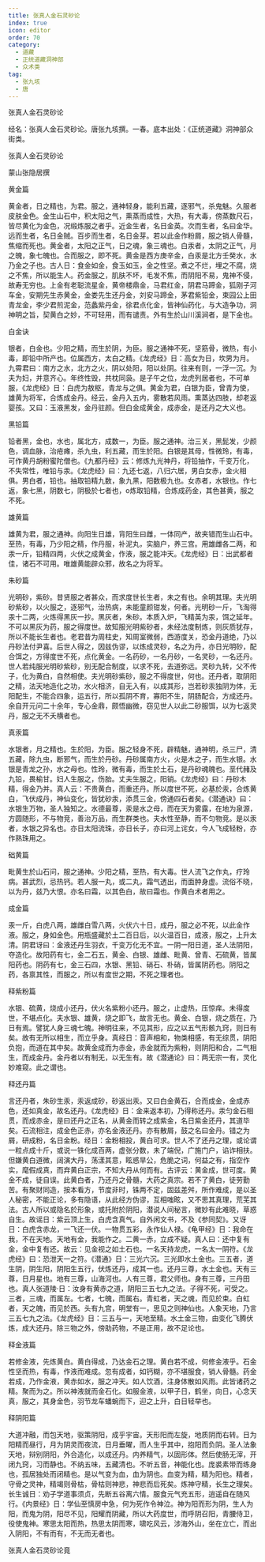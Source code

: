 ```yaml
---
title: 张真人金石灵砂论
index: true
icon: editor
order: 70
category:
  - 道藏
  - 正统道藏洞神部
  - 众术类
tag:
  - 张九垓
  - 唐
---
```


张真人金石灵砂论  

经名：张真人金石灵砂论。唐张九垓撰。一春。底本出处：《正统道藏》洞神部众街类。  

张真人金石灵砂论  

蒙山张隐居撰  

黄金篇  

黄金者，日之精也，为君。服之，通神轻身，能利五藏，逐邪气，杀鬼魅。久服者皮肤金色。金生山石中，积太阳之气，熏蒸而成性，大热，有大毒，傍蒸数尺石，皆尽黄化为金色，况缎炼服之者乎。近金生者，名日金英。次而生者，名曰金华。远而生者，名日金贼。百步而生者，名日金芽。若以此金作粉屑，服之销人骨髓，焦缩而死也。黄金者，太阳之正气，日之魂，象三魂也。白汞者，太阴之正气，月之魄，象七魄也。合而服之，即不死。黄金是西方庚辛金，白汞是北方壬癸水，水乃金之子也。古人日：食金如金，食玉如玉，金之性坚。煮之不烂，埋之不腐，烧之不焦，所以能生人。药金服之，肌肤不坏，毛发不焦，而阴阳不易，鬼神不侵，故寿无穷也。上金有老聪流星金，黄帝楼鼎金，马君红金，阴君马蹄金，狐刚子河车金，安期先生赤黄金，金娄先生还丹金，刘安马蹄金，茅君紫铅金，束园公上田青龙金，李少君煎泥金，范蠡紫丹金，徐君点化金，皆神仙药化，与大造争功，洞神明之旨，契黄白之妙，不可轻用，而有谴责。外有生於山川溪涧者，是下金也。  

白金诀  

银者，白金也。少阳之精，而生於阴，为臣。服之通神不死，坚筋骨，微热，有小毒，即铅中所产也。位属西方，太白之精。《龙虎经》日：高女为日，坎男为月。九霄君曰：南方之水，北方之火，阴以处阳，阳以处阴。往来有则，一浮一沉。为夫为妇，并意齐心。年终性毁，共枕同袅。是子午之位，龙虎列居者也，不可单服，《龙虎经》日：白虎为敖枢，青龙与之俱。黄金为君，白银为臣，曾青为使，雄黄为将军，合炼成金丹。经云，金丹入五内，雾散若风雨。熏蒸达四肢，却老返婴孩。又曰：玉液黑发，金丹驻颜。但白金成黄金，成赤金，是还丹之大义也。  

黑铅篇  

铅者黑，金也，水也，属北方，成数一，为臣。服之通神。治三关，黑髭发，少颜色，调血脉，治疮瘫，杀九虫，利五藏，而生於阳。白银是其母，性微玲，有毒，可作黄丹胡粉蜜陀僧也。《九都丹经》云：修炼九光神丹，将铅抽作，千变万化，不失常性，唯铅与汞。《龙虎经》曰：九还七返，八归六居，男白女赤，金火相俱。男白者，铅也。抽取铅精九数，象九黑，阳数极九也。女赤者，水银也。作七返，象七黑，阴数七，阴极於七者也，o炼取铅精，合炼成药金，其色甚黄，服之不死。  

雄黄篇  

雄黄为君，服之通神。向阳生日雄，背阳生曰雌，一体同产，故夹错而生山石中。至热，有毒，乃少阳之精，作丹服，补泥丸，实脑户，养三宫。用雄雌各二两，和汞一斤，铅精四两，火伏之成黄金，作液，服之能冲天。《龙虎经》日：出武都者佳，诸石不可用。唯雄黄能辟众邪，故名之为将军。  

朱砂篇  

光明砂，紫砂。昔贤服之者甚众，而求度世长生者，未之有也。余明其理。夫光明砂紫砂，以火服之，逐邪气，治热病，未能童颜钳发，何者。光明砂一斤，飞淘得汞十二两，火炼得黑灰一抄。黑灰者，朱砂。本质入炉，飞精英为汞，饵之延年。不可以黑灰为药，服之得度世。故知服光明紫砂者，未经法度制炼，则灰质犹存，所以不能长生者也。老君昔为周柱史，知周室微弱，西游度关，恐金丹道绝，乃以丹砂法付尹喜。后世人得之，因兹伪谬，以炼成灵砂，名之为丹，亦日光明砂，配合饵之，方得度世不死，点化黄金。一名药砂，一名丹砂，一名灵砂，一名还丹。世人若纯服光明砂紫砂，别无配合制度，以求不死，去道弥远。灵砂九转，父不传子，化为黄白，自然相使。夫光明砂紫砂，服之不得度世，何也。还丹者，取阴阳之精，法天地造化之功，水火相济，自无入有，以成其形，岂若砂汞独阴为体，无阳配生，不能合四象，运五行，所以孤阴不育，寡阳不生，阴肠配合，方成还丹。余自开元问二十余年，专心金鼎，颇悟幽微，窃见世人以此二砂服饵，以为七返灵丹，服之无不夭横者也。  

真汞篇  

水银者，月之精也。生於阳，为臣。服之轻身不死，辟精魅，通神明，杀三尸，清五藏，除九虫，断邪气，而生於丹砂。丹砂属南方火，火是木之子，而生水银。水银是青龙之孙，水之母也。性玲，微有毒，而生於土石，是丹砂魂魄也。垩代赭及九铅，畏榆甘。妇人生服之，伤胎。丈夫生服之，阳销。《龙虎经》曰：丹砂木精，得金乃并。真人云：不贵黄白，而重还丹。所以度世不死，必基於汞，合炼黄白，飞伏成丹，神仙变化，皆犹砂汞，添贯三金，傍通四石者矣。《潜通诀》曰：水银生万物，圣人独知之。水德最尊，汞是水之母，而在天为雾露，在地为泉源，方圆随形，不与物竞，善治万品，而生群类也。夫水性至静，而不匀物竞。是以汞者，水银之异名也。亦日太阳流珠，亦日长子，亦曰河上诧女，今人飞成轻粉，亦作熟珠用之。  

础黄篇  

毗黄生於山石问，服之通神。少阳之精，至热，有大毒。世人流飞之作丸，疗玲病。甚武烈，忌热钙。若人服一丸，或二丸，霜气透出，而面肿身虚。流俗不晓，以为丹，兹乃大恨。亦名曰霜，以其色白，故曰霜也。作黄白术者用之。  

成金篇  

汞一斤，白虎八两，雄雌白雪八两，火伏六十日，成丹，服之必不死，以此金作液。服之，身如金色。用瓶盛藏於土二百日后，以火温百日，成液，服之，上升太清。阴君讶曰：金液还丹生羽衣，千变万化无不宜。一阴一阳日道，圣人法阴阳，夺造化。故阳药有七，金二石五，黄金、白银、雄雌、毗黄、曾青、石硫黄，皆属阳药也。阴药有七，金三石四，水银、黑铅、硝石、朴硝，皆属阴药也。阴阳之药，各禀其性，而服之，所以有度世之期，不死之理者也。  

释紫粉篇  

水银、硫黄，烧成小还丹，伏火名紫粉小还丹。服之，止虚热，压惊痒。未得度世，不堪点化。夫水银、雄黄，烧之即飞，故言无也。黄金、白银，烧之质在，乃日有焉。譬犹人身三魂七魄。神明往来，不见其形，应之以五气形骸九窍，则日有矣。故有无所以相生，而立乎身。真经日：音声相和，物类相感，有无综贯，阴阳负抱，而道在其中矣。故黄金成而为赤金，赤金就而为紫粉，则阴阳和合，二气相生，而成金丹。金丹者以有制无，以无生有。故《潜通论》曰：两无宗一有，灵化妙难窥。此之谓也。  

释还丹篇  

言还丹者，朱砂生汞，汞返成砂，砂返出汞。又曰白金黄石，合而成金，金成赤色，还如真金，故名还丹。《龙虎经》日：金来返本初，乃得称还丹。汞匀金石相贯，而成赤金，是曰还丹之正名，从黄金而转之成紫金，名日紫金还丹，其道毕矣。石流相注，成金色正赤，亦名金液还丹。亦有散屑，鼓之名曰金丹。错之为屑，研成粉，名日金粉。经日：金粉相投，黄白可求。世人不了还丹之理，或论谓一粒点成十斤，或说一铢化成百两，虚张分数，未了端倪，广施门户，谄诈相扶。但嫌黄白道微，阔演大丹，荡漾其意，眩惑旱公，危脆之词，何益之有，指空作实，麾假成真，而弃黄白正宗，不知大丹从何而有。古评云：黄金成，世可度。黄金不成，徒自误。此黄白者，乃还丹之骨髓，大药之真宗。若不了黄白，徒劳勤苦。有聚财同造，按本看方，节度非时，铢两不定，固兹差舛，所作难成，是以圣人秘密，不能正论，多有隐语，从此经方伪谬，互相嗤眩，又不思其真理，荒芜其法。古人所以或隐名於形象，或托附於阴阳，潜说人间秘言，微妙有此难晓，草惑自生。故谣日：紫云顶上生，白虎含真气。自外闲文书，不及《参同契》。又讶日：白虎含赤龙，一飞还一伏。一物贯五彩，永作仙人禄。《龟甲经》日：我命在我，不在天地。天地有金，我能作之。二黄一赤，立成不疑。真人曰：还中复有金，金中复有还。故云：见金视之如土石也。一名天持龙虎，一名太一阴符。《龙虎经》曰：恐泄天一之符。《潜通》日：三光六沉。三光即水土金也。三五者，道生阴，阴生阳，阴阳生五行，伏炼还丹，成其一也。还丹三尊，水土金也。天有三尊，日月星也。地有三尊，山海河也。人有三尊，君父师也。身有三尊，三丹田也。真人张道陵·日：汝身有黄赤之道，阴阳三五七九之法。子得不死，可受之。三者，三魂，而属左。七者，七魄，而属右。青虹者，天之魂，而见於束。白虹者，天之魄，而见於西。头有九宫，明堂有一，思见之则神仙也。人象天地，乃言三五七九之法。《龙虎经》日：三五与一，天地至精。水土金三物，由变化飞腾伏炼，成大还丹。除三物之外，傍助药物，不是正用，故不足论也。  

释金液篇  

若修金液，先炼黄白。黄白得成，乃达金石之理。黄白若不成，何修金液乎。石金性坚而热，有毒，作液而难成。忽有成者，如钙糊，亦不堪服食，销人骨髓。药金若成，乃作金液，黄赤如水，服之冲天。如人饮酒，注身体散如风雨。此皆诸药之精。聚而为之。所以神液就而金石化。如服金液，以甲子日，鹤坐，向日，心念天真，服之，其身金色，羽节龙车蟠蜿而下，迎之上升，白日轻举也。  

释阴阳篇  

大道冲融，而包天地，驱策阴阳，成乎宇宙。天形阳而左旋，地质阴而右转。日为阳精而昼行，月为阴灵而夜流，日月垂曜，而人生乎其中，抱阳而负阴。圣人法象天地，辩别阴阳，外合造化，以成还丹。内养精气，以固形体。然后使肠无滓，开闭九窍，习而静也。不纳五味，五藏清也。不听五音，神能化也。庞裘素带而练身也，孤居独处而闭精也。是以气变为血，血为阴也。血变为精，精为阳也。精者，守骨之灵神，精竭则骨枯，骨枯则神悲，神悲而后死矣。炼神守精，长生之理矣。长生诚日：劝子学道事须贞，先断五谷离六情。服食元气充五形，逍遥自在随风行。《内景经》日：学仙至慎房中急，何为死作令神泣。神为阳而形为阴，生人为阳，而鬼为阴，阳尽不见，阳耀而阴藏，所以大药度世，而呼阴召阳，青腰侍卫，役使鬼神。寒思太阳而热，热思太阴而寒，啸吃风云，涉海外山，坐在立亡，而出入阴阳，不有而有，不无而无者也。  

张真人金石灵砂论竟  

